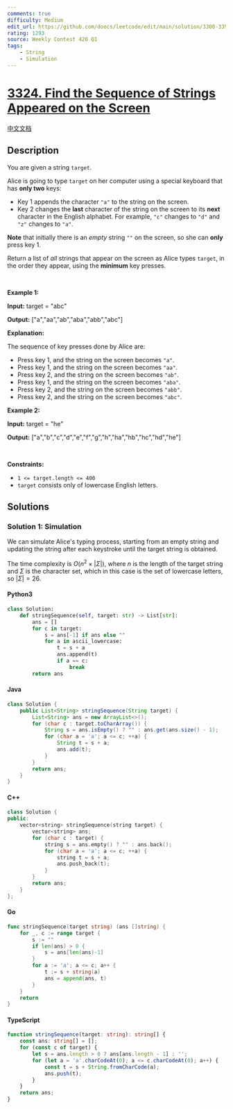 ```yaml
---
comments: true
difficulty: Medium
edit_url: https://github.com/doocs/leetcode/edit/main/solution/3300-3399/3324.Find%20the%20Sequence%20of%20Strings%20Appeared%20on%20the%20Screen/README_EN.md
rating: 1293
source: Weekly Contest 420 Q1
tags:
    - String
    - Simulation
---
```


<!-- problem:start -->

# [3324. Find the Sequence of Strings Appeared on the Screen](https://leetcode.com/problems/find-the-sequence-of-strings-appeared-on-the-screen)

[中文文档](/solution/3300-3399/3324.Find%20the%20Sequence%20of%20Strings%20Appeared%20on%20the%20Screen/README.md)

## Description

<!-- description:start -->

<p>You are given a string <code>target</code>.</p>

<p>Alice is going to type <code>target</code> on her computer using a special keyboard that has <strong>only two</strong> keys:</p>

<ul>
	<li>Key 1 appends the character <code>&quot;a&quot;</code> to the string on the screen.</li>
	<li>Key 2 changes the <strong>last</strong> character of the string on the screen to its <strong>next</strong> character in the English alphabet. For example, <code>&quot;c&quot;</code> changes to <code>&quot;d&quot;</code> and <code>&quot;z&quot;</code> changes to <code>&quot;a&quot;</code>.</li>
</ul>

<p><strong>Note</strong> that initially there is an <em>empty</em> string <code>&quot;&quot;</code> on the screen, so she can <strong>only</strong> press key 1.</p>

<p>Return a list of <em>all</em> strings that appear on the screen as Alice types <code>target</code>, in the order they appear, using the <strong>minimum</strong> key presses.</p>

<p>&nbsp;</p>
<p><strong class="example">Example 1:</strong></p>

<div class="example-block">
<p><strong>Input:</strong> <span class="example-io">target = &quot;abc&quot;</span></p>

<p><strong>Output:</strong> <span class="example-io">[&quot;a&quot;,&quot;aa&quot;,&quot;ab&quot;,&quot;aba&quot;,&quot;abb&quot;,&quot;abc&quot;]</span></p>

<p><strong>Explanation:</strong></p>

<p>The sequence of key presses done by Alice are:</p>

<ul>
	<li>Press key 1, and the string on the screen becomes <code>&quot;a&quot;</code>.</li>
	<li>Press key 1, and the string on the screen becomes <code>&quot;aa&quot;</code>.</li>
	<li>Press key 2, and the string on the screen becomes <code>&quot;ab&quot;</code>.</li>
	<li>Press key 1, and the string on the screen becomes <code>&quot;aba&quot;</code>.</li>
	<li>Press key 2, and the string on the screen becomes <code>&quot;abb&quot;</code>.</li>
	<li>Press key 2, and the string on the screen becomes <code>&quot;abc&quot;</code>.</li>
</ul>
</div>

<p><strong class="example">Example 2:</strong></p>

<div class="example-block">
<p><strong>Input:</strong> <span class="example-io">target = &quot;he&quot;</span></p>

<p><strong>Output:</strong> <span class="example-io">[&quot;a&quot;,&quot;b&quot;,&quot;c&quot;,&quot;d&quot;,&quot;e&quot;,&quot;f&quot;,&quot;g&quot;,&quot;h&quot;,&quot;ha&quot;,&quot;hb&quot;,&quot;hc&quot;,&quot;hd&quot;,&quot;he&quot;]</span></p>
</div>

<p>&nbsp;</p>
<p><strong>Constraints:</strong></p>

<ul>
	<li><code>1 &lt;= target.length &lt;= 400</code></li>
	<li><code>target</code> consists only of lowercase English letters.</li>
</ul>

<!-- description:end -->

## Solutions

<!-- solution:start -->

### Solution 1: Simulation

We can simulate Alice's typing process, starting from an empty string and updating the string after each keystroke until the target string is obtained.

The time complexity is $O(n^2 \times |\Sigma|)$, where $n$ is the length of the target string and $\Sigma$ is the character set, which in this case is the set of lowercase letters, so $|\Sigma| = 26$.

<!-- tabs:start -->

#### Python3

```python
class Solution:
    def stringSequence(self, target: str) -> List[str]:
        ans = []
        for c in target:
            s = ans[-1] if ans else ""
            for a in ascii_lowercase:
                t = s + a
                ans.append(t)
                if a == c:
                    break
        return ans
```

#### Java

```java
class Solution {
    public List<String> stringSequence(String target) {
        List<String> ans = new ArrayList<>();
        for (char c : target.toCharArray()) {
            String s = ans.isEmpty() ? "" : ans.get(ans.size() - 1);
            for (char a = 'a'; a <= c; ++a) {
                String t = s + a;
                ans.add(t);
            }
        }
        return ans;
    }
}
```

#### C++

```cpp
class Solution {
public:
    vector<string> stringSequence(string target) {
        vector<string> ans;
        for (char c : target) {
            string s = ans.empty() ? "" : ans.back();
            for (char a = 'a'; a <= c; ++a) {
                string t = s + a;
                ans.push_back(t);
            }
        }
        return ans;
    }
};
```

#### Go

```go
func stringSequence(target string) (ans []string) {
	for _, c := range target {
		s := ""
		if len(ans) > 0 {
			s = ans[len(ans)-1]
		}
		for a := 'a'; a <= c; a++ {
			t := s + string(a)
			ans = append(ans, t)
		}
	}
	return
}
```

#### TypeScript

```ts
function stringSequence(target: string): string[] {
    const ans: string[] = [];
    for (const c of target) {
        let s = ans.length > 0 ? ans[ans.length - 1] : '';
        for (let a = 'a'.charCodeAt(0); a <= c.charCodeAt(0); a++) {
            const t = s + String.fromCharCode(a);
            ans.push(t);
        }
    }
    return ans;
}
```

<!-- tabs:end -->

<!-- solution:end -->

<!-- problem:end -->
